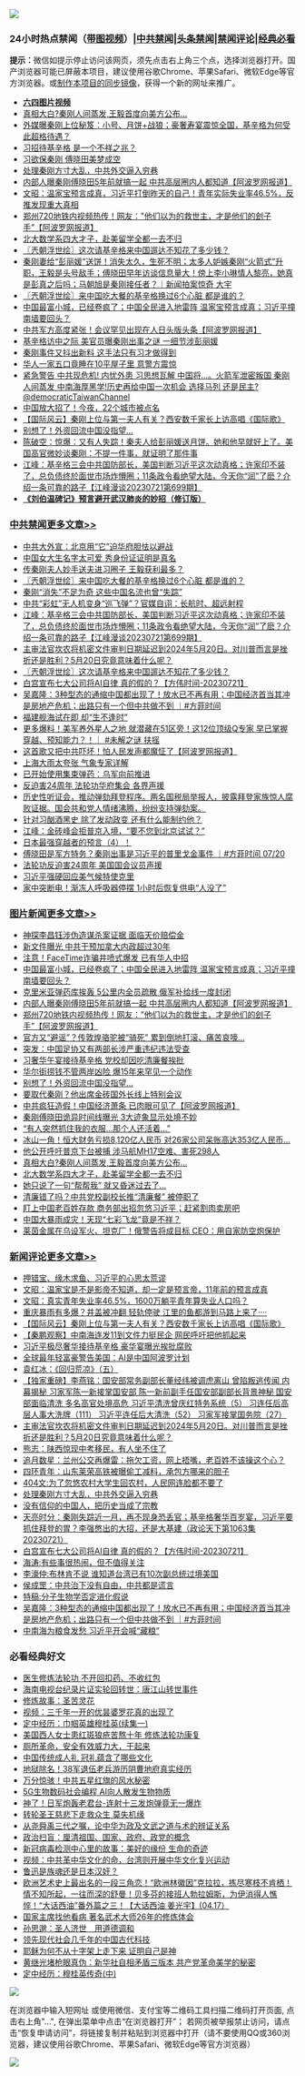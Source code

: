 ![](https://raw.githubusercontent.com/jsvpn/jsproxy/dev/64photo/fqnews-qr.jpg)

<div id="tt">
<h3>24小时热点禁闻（<a href="https://aaa.v2dns.tk/?QAjUl=BgRp5UNKRn&T5Vk=fPVH&Q59Ab=WxGE" target="_blank">带图视频</a>）|<a href="#%E4%B8%AD%E5%85%B1%E7%A6%81%E9%97%BB%E6%9B%B4%E5%A4%9A%E6%96%87%E7%AB%A0">中共禁闻</a>|<a href="#%E5%9B%BE%E7%89%87%E6%96%B0%E9%97%BB%E6%9B%B4%E5%A4%9A%E6%96%87%E7%AB%A0">头条禁闻</a>|<a href="#%E6%96%B0%E9%97%BB%E8%AF%84%E8%AE%BA%E6%9B%B4%E5%A4%9A%E6%96%87%E7%AB%A0">禁闻评论|<a href="#%E5%BF%85%E7%9C%8B%E7%BB%8F%E5%85%B8%E5%A5%BD%E6%96%87">经典必看</a></h3>
<div><b>提示：</b>微信如提示停止访问该网页，须先点击右上角三个点，选择浏览器打开。国产浏览器可能已屏蔽本项目，建议使用谷歌Chrome、苹果Safari、微软Edge等官方浏览器。或<a href="%E5%88%B6%E4%BD%9Cgit%E7%A6%81%E9%97%BB%E9%95%9C%E5%83%8F.md">制作本项目的同步镜像</a>，获得一个新的网址来推广。</div>
<ul>
<li><b><a href="http://d2.v2rss.gq/64.mp4" target="_blank">六四图片视频</a></b></li>
<li><a href="/topimagenews/20230722/1910924.md">真相大白?秦刚人间蒸发,王毅首度向美方公布…</a></li>
<li><a href="/sohnews/20230722/1910895.md">外媒曝秦刚上位秘笈：小号、月饼+战狼；豪奢寿宴震惊全国，基辛格为何受此超格待遇？</a></li>
<li><a href="/baitai/20230722/1910897.md">习招待基辛格 是一个不祥之兆？</a></li>
<li><a href="/ccpdope/20230722/1910972.md">习欲保秦刚 傅晓田美梦成空</a></li>
<li><a href="/comments/20230722/1910952.md">处理秦刚方寸大乱，中共外交逼入穷巷</a></li>
<li><a href="/topimagenews/20230722/1911073.md">内部人曝秦刚傅晓田5年前就搞一起 中共高层圈内人都知道【阿波罗网报道】</a></li>
<li><a href="/comments/20230722/1910902.md">文昭：温家宝预言成真，习近平打倒昨天的自己！青年实际失业率46.5%，反推发现重大真相</a></li>
<li><a href="/topimagenews/20230722/1911064.md">郑州720地铁内视频热传！网友："他们以为的救世主，才是他们的刽子手”【阿波罗网报道】</a></li>
<li><a href="/topimagenews/20230722/1910903.md">北大数学系四大才子，赴美留学全都一去不归</a></li>
<li><a href="/cbnews/20230722/1911001.md">〖兲朝浮世绘〗这次请基辛格来中国遛达不知花了多少钱？</a></li>
<li><a href="/sohnews/20230722/1911045.md">秦刚妻给“彭丽媛”送饼！消失太久，生死不明；太多人妒嫉秦刚“火箭式”升职，王毅是头号敌手；傅晓田早年访谈信息量大！傍上李小琳情人黎亮，她真是彭真之后吗；马朝旭是秦刚接任者？｜新闻拍案惊奇 大宇</a></li>
<li><a href="/cbnews/20230722/1911117.md">〖兲朝浮世绘〗来中国吃大餐的基辛格换过6个心脏 都是谁的？</a></li>
<li><a href="/topimagenews/20230722/1911126.md">中国最富小城，已经卷疯了；中国全民进入地雷阵 温家宝预言成真；习近平撞南墙要回头？</a></li>
<li><a href="/cnnews/20230722/1911081.md">中共军方高度紧张！会议罕见出现在人日头版头条【阿波罗网报道】</a></li>
<li><a href="/baitai/20230722/1911056.md">基辛格访中之际 美官员曝秦刚出事之谜 一细节涉彭丽媛</a></li>
<li><a href="/ccpdope/20230722/1911166.md">秦刚事件又抖出新料 这手法只有习才做得到</a></li>
<li><a href="/worldnews/20230722/1910858.md">华人一家五口竟睡在10平屋子里 意警方震惊</a></li>
<li><a href="/sohnews/20230722/1911129.md">紧急警告 中共现危机! 内忧外患 习思想瓦解 中国将…。火箭军泄密叛国 秦刚人间蒸发 中南海厚黑学!历史再给中国一次机会 选择马列 还是民主?@democraticTaiwanChannel</a></li>
<li><a href="/cnnews/20230722/1910954.md">中国放大招了！今夜，22个城市被点名</a></li>
<li><a href="/comments/20230722/1911137.md">【国际风云】秦刚上位与第一夫人有关？西安数千家长上访高唱《国际歌》</a></li>
<li><a href="/topimagenews/20230722/1911007.md">别想了！外资回流中国没指望…</a></li>
<li><a href="/sohnews/20230722/1911109.md">陈破空：惊爆：又有人失踪！秦夫人给彭丽媛送月饼。她和他早就好上了。美国高官微妙谈秦刚：不提一件事，就证明了那件事</a></li>
<li><a href="/cbnews/20230722/1911033.md">江峰：基辛格三会中共国防部长，美国判断习近平这次动真格；许家印不装了，总负债终於面世市场炸懵圈；11条政令看绝望大陆，今天你“润”了麽？介绍一条可靠的路子【江峰漫谈20230721第699期】</a></li>
<li><b><a href="/comments/20200207/1272816.md" target="_blank">《刘伯温碑记》预言避开武汉肺炎的妙招（修订版）</a></b></li>
</ul>
</div>

<div class="catlist">
<h3><a href="/cbnews/" target="_blank">中共禁闻</a><span><a href="/cbnews/" target="_blank" rel="nofollow">更多文章>></a></span></h3>
<ul>
<li><a href="/cbnews/20230723/1911204.md" target="_blank">中共大外宣：北京用“它”迫华府胆怯以避战</a></li>
<li><a href="/cbnews/20230723/1911203.md" target="_blank">中国女大生名字太可爱 秀身份证证明是真名</a></li>
<li><a href="/cbnews/20230723/1911195.md" target="_blank">传秦刚夫人妙手送夫进习圈子 王毅获利最多？</a></li>
<li><a href="/cbnews/20230722/1911117.md" target="_blank">〖兲朝浮世绘〗来中国吃大餐的基辛格换过6个心脏 都是谁的？</a></li>
<li><a href="/cbnews/20230722/1911052.md" target="_blank">秦刚“消失”不足为奇 这些中国名流也曾“失踪”</a></li>
<li><a href="/cbnews/20230722/1911047.md" target="_blank">中共“彩虹”无人机变身“巡飞弹”？官媒自诩：长航时、超远射程</a></li>
<li><a href="/cbnews/20230722/1911033.md" target="_blank">江峰：基辛格三会中共国防部长，美国判断习近平这次动真格；许家印不装了，总负债终於面世市场炸懵圈；11条政令看绝望大陆，今天你“润”了麽？介绍一条可靠的路子【江峰漫谈20230721第699期】</a></li>
<li><a href="/comments/20230722/1911008.md" target="_blank">主审法官坎农将机密文件审判日期延迟到2024年5月20日。对川普而言是挫折还是胜利？5月20日究竟意味着什么呢？</a></li>
<li><a href="/cbnews/20230722/1911001.md" target="_blank">〖兲朝浮世绘〗这次请基辛格来中国遛达不知花了多少钱？</a></li>
<li><a href="/comments/20230722/1910943.md" target="_blank">白宫宣布七大公司将AI自律 真的假的？【方伟时间-20230721】</a></li>
<li><a href="/comments/20230722/1910927.md" target="_blank">吴嘉隆：3种型态的通缩中国都出现了！放水已不再有用；中国经济首当其冲是房地产危机；出路只有一个但中共做不到 ｜#方菲时间</a></li>
<li><a href="/cbnews/20230722/1910856.md" target="_blank">福建舰海试在即 却“生不逢时”</a></li>
<li><a href="/comments/20230721/1910722.md" target="_blank">更多爆料！美军养外星人之地 就潜藏在51区旁！这12位顶级Q专家 早已掌握穿越、预知能力？！｜ #未解之谜 扶摇</a></li>
<li><a href="/cbnews/20230721/1910656.md" target="_blank">这首歌又把中共吓坏！怕人民发声都魔怔了【阿波罗网报道】</a></li>
<li><a href="/cbnews/20230721/1910593.md" target="_blank">上海大雨太夸张 气象专家详解</a></li>
<li><a href="/cbnews/20230721/1910583.md" target="_blank">已开始使用集束弹药：乌军向前推进</a></li>
<li><a href="/cbnews/20230721/1910574.md" target="_blank">反迫害24周年 法轮功华府集会 各界声援</a></li>
<li><a href="/comments/20230721/1910564.md" target="_blank">历史性听证会，推动弹劾拜登程序。两名国税局举报人，披露拜登家族惊人腐败证据。国会共和党人情绪沸腾，纷纷支持弹劾案。</a></li>
<li><a href="/cbnews/20230721/1910514.md" target="_blank">针对习酗酒黑史 除了发动政变 还有什么能制约他？</a></li>
<li><a href="/cbnews/20230721/1910513.md" target="_blank">江峰：金砖峰会拒普京入境，“要不您到北京试试？”</a></li>
<li><a href="/comments/20230721/1910491.md" target="_blank">日本最强穿越者的预言（4）！</a></li>
<li><a href="/comments/20230721/1910481.md" target="_blank">傅晓田是军方特务？秦刚出事是习近平的普里戈金事件 ｜#方菲时间 07/20</a></li>
<li><a href="/cbnews/20230721/1910451.md" target="_blank">法轮功反迫害24周年 美国国会议员声援</a></li>
<li><a href="/cbnews/20230721/1910446.md" target="_blank">习近平强硬回应美气候特使克里</a></li>
<li><a href="/cbnews/20230720/1910315.md" target="_blank">家中突断电！渐冻人呼吸器停摆 1小时后恢复供电“人没了”</a></li>

</ul>
</div>
<div class="catlist">
<h3><a href="/topimagenews/" target="_blank">图片新闻</a><span><a href="/topimagenews/" target="_blank" rel="nofollow">更多文章>></a></span></h3>
<ul>
<li><a href="/topimagenews/20230723/1911202.md" target="_blank">神探李昌钰涉伪造谋杀案证据 面临天价赔偿金</a></li>
<li><a href="/topimagenews/20230723/1911201.md" target="_blank">新文件曝光 中共干预加拿大内政超过30年</a></li>
<li><a href="/topimagenews/20230723/1911200.md" target="_blank">注意！FaceTime诈骗井喷式爆发 已有华人中招</a></li>
<li><a href="/topimagenews/20230722/1911126.md" target="_blank">中国最富小城，已经卷疯了；中国全民进入地雷阵 温家宝预言成真；习近平撞南墙要回头？</a></li>
<li><a href="/topimagenews/20230722/1911119.md" target="_blank">克里米亚弹药库挨轰 5公里内全员疏散 俄军补给线一度封闭</a></li>
<li><a href="/topimagenews/20230722/1911073.md" target="_blank">内部人曝秦刚傅晓田5年前就搞一起 中共高层圈内人都知道【阿波罗网报道】</a></li>
<li><a href="/topimagenews/20230722/1911064.md" target="_blank">郑州720地铁内视频热传！网友：&#8221;他们以为的救世主，才是他们的刽子手”【阿波罗网报道】</a></li>
<li><a href="/topimagenews/20230722/1911046.md" target="_blank">官方又“避谣”？传敦煌骆驼被“骑死” 累到倒地打滚、痛苦哀嚎…</a></li>
<li><a href="/topimagenews/20230722/1911025.md" target="_blank">突发：中国足协又有两部长涉严重违纪违法受查</a></li>
<li><a href="/topimagenews/20230722/1911024.md" target="_blank">习奢华午宴接待基辛格 党校却因吃清廉餐挨批</a></li>
<li><a href="/topimagenews/20230722/1911023.md" target="_blank">华尔街捞钱不管两岸凶险 爆15年来罕见一个动作</a></li>
<li><a href="/topimagenews/20230722/1911007.md" target="_blank">别想了！外资回流中国没指望…</a></li>
<li><a href="/topimagenews/20230722/1911006.md" target="_blank">要取代秦刚？他出席金砖国外长线上特别会议</a></li>
<li><a href="/topimagenews/20230722/1911005.md" target="_blank">中共疯狂造假！中国经济萧条 已肉眼可见了【阿波罗网报道】</a></li>
<li><a href="/topimagenews/20230722/1910989.md" target="_blank">秦刚傅晓田诡异时间线曝光 3大迹象显示处境不妙</a></li>
<li><a href="/topimagenews/20230722/1910974.md" target="_blank">&#8220;有人突然抓住我的衣服…那个人还活着…&#8221;</a></li>
<li><a href="/topimagenews/20230722/1910973.md" target="_blank">冰山一角！恒大财务亏损8,120亿人民币 对26家公司呆账高达353亿人民币…</a></li>
<li><a href="/topimagenews/20230722/1910933.md" target="_blank">他公开呼吁普京下台被捕 涉马航MH17空难、害死298人</a></li>
<li><a href="/topimagenews/20230722/1910924.md" target="_blank">真相大白?秦刚人间蒸发,王毅首度向美方公布…</a></li>
<li><a href="/topimagenews/20230722/1910903.md" target="_blank">北大数学系四大才子，赴美留学全都一去不归</a></li>
<li><a href="/topimagenews/20230721/1910787.md" target="_blank">她只说了一句“帮帮我” 就又昏迷过去了&#8230;</a></li>
<li><a href="/topimagenews/20230721/1910744.md" target="_blank">清廉错了吗？中共党校副校长推“清廉餐” 被停职了</a></li>
<li><a href="/topimagenews/20230721/1910743.md" target="_blank">盯上中国老百姓存款 商务部出招忽悠习近平；赶紧割肉卖房吧</a></li>
<li><a href="/topimagenews/20230721/1910730.md" target="_blank">中国大暴雨成灾！天现“七彩飞龙”竟是不祥？</a></li>
<li><a href="/topimagenews/20230721/1910693.md" target="_blank">莱茵金属在乌设军火、坦克厂！俄警告将成目标 CEO：用自家防空炮保护</a></li>

</ul>
</div>
<div class="catlist">
<h3><a href="/comments/" target="_blank">新闻评论</a><span><a href="/comments/" target="_blank" rel="nofollow">更多文章>></a></span></h3>
<ul>
<li><a href="/comments/20230723/1911196.md" target="_blank">押错宝、缘木求鱼、习近平的心思太荒谬</a></li>
<li><a href="/comments/20230722/1911155.md" target="_blank">文昭：温家宝是不是影帝不知道，却一定是预言帝，11年前的预言成真</a></li>
<li><a href="/comments/20230722/1911154.md" target="_blank">文昭：真实青年失业率46.5%，1600万躺平青年算失业人口吗？</a></li>
<li><a href="/comments/20230722/1911138.md" target="_blank">重庆暴雨有多爆？井盖被冲翻 轻轨停驶 江里的鱼都游到马路上来了····</a></li>
<li><a href="/comments/20230722/1911137.md" target="_blank">【国际风云】秦刚上位与第一夫人有关？西安数千家长上访高唱《国际歌》</a></li>
<li><a href="/comments/20230722/1911136.md" target="_blank">【秦鹏观察】中南海连发11到文件力挺民企 网民呼吁把他抓起来</a></li>
<li><a href="/comments/20230722/1911122.md" target="_blank">习近平极尽奢华接待基辛格 豪华宴曝光挨批腐败</a></li>
<li><a href="/comments/20230722/1911121.md" target="_blank">全球最年轻富豪警告美国：AI是中国阿波罗计划</a></li>
<li><a href="/comments/20230722/1911114.md" target="_blank">袁红冰：《回归荒凉》（五）</a></li>
<li><a href="/comments/20230722/1911014.md" target="_blank">【独家重磅】李燕铭：国安部常务副部长董经纬被调虎离山 曾陷叛逃传闻 内幕揭秘 习家军陈一新接掌国安部 陈一新前副手任国安部副部长背景神秘 国安部面临清洗 多名高官处境高危 习近平清洗曾庆红特务系统（5） 习连任后高层人事大洗牌（111） 习近平连任后大清洗（52） 习家军接掌国务院（27）</a></li>
<li><a href="/comments/20230722/1911008.md" target="_blank">主审法官坎农将机密文件审判日期延迟到2024年5月20日。对川普而言是挫折还是胜利？5月20日究竟意味着什么呢？</a></li>
<li><a href="/comments/20230722/1910978.md" target="_blank">熊志：陕西惊现中考移民，有人坐不住了</a></li>
<li><a href="/comments/20230722/1910977.md" target="_blank">追月数星：兰州公交再爆雷：拖欠工资，网上捂嘴，老百姓不该操这个心？</a></li>
<li><a href="/comments/20230722/1910976.md" target="_blank">四环青年：山东莱荣高铁被曝偷工减料，承包方哪来的胆子</a></li>
<li><a href="/comments/20230722/1910975.md" target="_blank">404文:为了忽悠农村大学生回农村，人民网连脸都不要了</a></li>
<li><a href="/comments/20230722/1910952.md" target="_blank">处理秦刚方寸大乱，中共外交逼入穷巷</a></li>
<li><a href="/comments/20230722/1910951.md" target="_blank">没有信仰的中国人，把历史当成了宗教</a></li>
<li><a href="/comments/20230722/1910945.md" target="_blank">天亮时分：秦刚失踪近一月，再不现身恐丢官；基辛格奢华百岁宴，习近平要抓住拜登的胃？李强憋出的大招，还是大基建（政论天下第1063集 20230721）</a></li>
<li><a href="/comments/20230722/1910943.md" target="_blank">白宫宣布七大公司将AI自律 真的假的？【方伟时间-20230721】</a></li>
<li><a href="/comments/20230722/1910937.md" target="_blank">海涛:有些事很热闹，但不值得关注</a></li>
<li><a href="/comments/20230722/1910936.md" target="_blank">李濠仲:布林肯不说 谁知道台湾已有10次副总统过境美国</a></li>
<li><a href="/comments/20230722/1910935.md" target="_blank">侯成罡：中共治下没有自由，中共都是谎言</a></li>
<li><a href="/comments/20230722/1910934.md" target="_blank">特稿:分子生物学否定进化假说</a></li>
<li><a href="/comments/20230722/1910927.md" target="_blank">吴嘉隆：3种型态的通缩中国都出现了！放水已不再有用；中国经济首当其冲是房地产危机；出路只有一个但中共做不到 ｜#方菲时间</a></li>
<li><a href="/comments/20230722/1910908.md" target="_blank">中南海为粮食发愁 习近平开会喊“藏粮”</a></li>

</ul>
</div>

<div class="catlist">
<h3>必看经典好文</h3>
<ul>
<li><a href="/cbnews/20211114/1652055.md" target="_blank">医生修炼法轮功 不开回扣药、不收红包</a></li>
<li><a href="/aomi/life/20150328/379826.md" target="_blank">海南电视台纪录片证实轮回转世：唐江山转世事件</a></li>
<li><a href="/comments/20220522/1736049.md" target="_blank">修炼故事：圣苦灵花</a></li>
<li><a href="/aomi/qiwen/20151223/484507.md" target="_blank">视频：三千年一开的优昙婆罗花真的出现了</a></li>
<li><a href="/tculture/20161028/606931.md" target="_blank">定中经历：巾帼英雄穆桂英(续集一)</a></li>
<li><a href="/comments/20190126/1070164.md" target="_blank">美国西人女士患红斑狼疮苦熬十年 修炼法轮功康复</a></li>
<li><a href="/comments/20220605/1742040.md" target="_blank">厕所革命，安全有效威力大，干起来</a></li>
<li><a href="/bannedvideo/20211002/1631942.md" target="_blank">中国传统成人礼 冠礼蕴含了哪些文化</a></li>
<li><a href="/cbnews/20200531/1337381.md" target="_blank">地狱除名！38军退伍老兵游历阴曹地府真实经历</a></li>
<li><a href="/ccpdope/20210708/1583079.md" target="_blank">万分惊骇！中共五星红旗的风水秘密</a></li>
<li><a href="/topimagenews/20200527/1335347.md" target="_blank">5G生物数码社会编程 AI向人散发生物物质</a></li>
<li><a href="/cnnews/aboluonews/20150422/388322.md" target="_blank">神了！日军炮轰老君台-连射十三发炮弹竟无一爆炸</a></li>
<li><a href="/health/20141127/823595.md" target="_blank">转轮圣王慈悲下走救众生 莫失机缘</a></li>
<li><a href="/tculture/20180501/935934.md" target="_blank">从尧舜禹三代之嘱，论中华为政及文武之道与术的辨证关系</a></li>
<li><a href="/baitai/20221002/1792160.md" target="_blank">政治扫盲：厘清祖国、国家、政府、政党的概念</a></li>
<li><a href="/cbnews/20210421/1530674.md" target="_blank">新冠病毒检测中心里的故事：美好的缘份 生命的奇迹</a></li>
<li><a href="/comments/20220119/1681422.md" target="_blank">视频：中共革中华文化的命，台湾则开展中华文化复兴运动</a></li>
<li><a href="/comments/20220814/1771410.md" target="_blank">鲁迅是族魂还是日本汉奸？</a></li>
<li><a href="/bannedvideo/20210418/1528557.md" target="_blank">欧洲艺术史上最出名的一段三角恋！“欧洲林徽因”克拉拉，拣尽寒枝不肯栖！情不知所起，一往而深的舒曼！贝多芬的接班人勃拉姆斯，为伊消得人憔悴！“大话西油”番外篇之三！【大话西油 姜光宇】(04.17）</a></li>
<li><a href="/cbnews/20220514/1732764.md" target="_blank">国家主席找他看病 著名武术大师26年的修炼体会</a></li>
<li><a href="/comments/20210216/1488350.md" target="_blank">孙思邈：圣人济世　用道德调和</a></li>
<li><a href="/comments/20220329/1711799.md" target="_blank">领先现代社会几千年的中国古代科技</a></li>
<li><a href="/ccpdope/20190803/1168965.md" target="_blank">耶稣为何不从十字架上走下来 证明自己是神</a></li>
<li><a href="/lifebaike/20180921/1001174.md" target="_blank">黄继光堵枪眼真伪：新华社自相矛盾三版本 共产党革命美学的秘密</a></li>
<li><a href="/tculture/xiulian/20151105/467870.md" target="_blank">定中经历：穆桂英传奇(中)</a></li>

</ul>
</div>

![](https://raw.githubusercontent.com/jsvpn/jsproxy/dev/64photo/fqnews-qr.jpg)

在浏览器中输入短网址 或使用微信、支付宝等二维码工具扫描二维码打开页面, 点击右上角"...", 在弹出菜单中点击“在浏览器打开”； 若网页被举报禁止访问，请点击“恢复申请访问”，将链接复制并粘贴到浏览器中打开（请不要使用QQ或360浏览器，建议使用谷歌Chrome、苹果Safari、微软Edge等官方浏览器）

![](https://raw.githubusercontent.com/jsvpn/jsproxy/dev/64photo/wx.jpg)